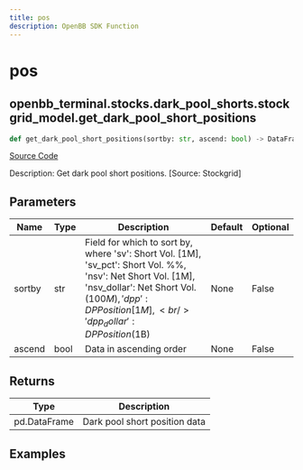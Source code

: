 ```yaml
---
title: pos
description: OpenBB SDK Function
---
```


# pos

## openbb_terminal.stocks.dark_pool_shorts.stockgrid_model.get_dark_pool_short_positions

```python title='openbb_terminal/stocks/dark_pool_shorts/stockgrid_model.py'
def get_dark_pool_short_positions(sortby: str, ascend: bool) -> DataFrame
```
[Source Code](https://github.com/OpenBB-finance/OpenBBTerminal/tree/main/openbb_terminal/stocks/dark_pool_shorts/stockgrid_model.py#L20)

Description: Get dark pool short positions. [Source: Stockgrid]

## Parameters

| Name | Type | Description | Default | Optional |
| ---- | ---- | ----------- | ------- | -------- |
| sortby | str | Field for which to sort by, where 'sv': Short Vol. [1M],<br/>'sv_pct': Short Vol. %%, 'nsv': Net Short Vol. [1M],<br/>'nsv_dollar': Net Short Vol. ($100M), 'dpp': DP Position [1M],<br/>'dpp_dollar': DP Position ($1B) | None | False |
| ascend | bool | Data in ascending order | None | False |

## Returns

| Type | Description |
| ---- | ----------- |
| pd.DataFrame | Dark pool short position data |

## Examples

